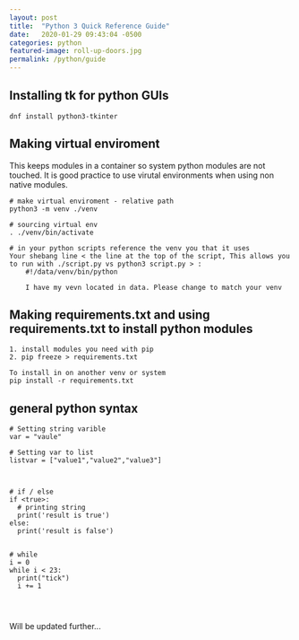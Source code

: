 ```yaml
---
layout: post
title:  "Python 3 Quick Reference Guide"
date:   2020-01-29 09:43:04 -0500
categories: python
featured-image: roll-up-doors.jpg
permalink: /python/guide
---
```


## Installing tk for python GUIs
```
dnf install python3-tkinter
```

## Making virtual enviroment

This keeps modules in a container so system python modules are not touched. It is good practice to use virutal environments when using non native modules.

```
# make virtual enviroment - relative path
python3 -m venv ./venv

# sourcing virtual env
. ./venv/bin/activate

# in your python scripts reference the venv you that it uses
Your shebang line < the line at the top of the script, This allows you to run with ./script.py vs python3 script.py > :
    #!/data/venv/bin/python

    I have my vevn located in data. Please change to match your venv

```

## Making requirements.txt and using requirements.txt to install python modules
```
1. install modules you need with pip
2. pip freeze > requirements.txt

To install in on another venv or system
pip install -r requirements.txt

```



## general python syntax
```
# Setting string varible 
var = "vaule"

# Setting var to list
listvar = ["value1","value2","value3"]



# if / else
if <true>:
  # printing string
  print('result is true')
else: 
  print('result is false')


# while
i = 0
while i < 23:
  print("tick")
  i += 1




```

Will be updated further...
